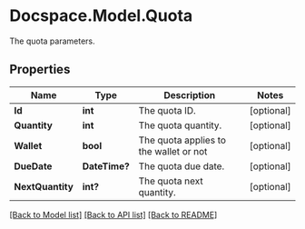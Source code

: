 # Docspace.Model.Quota
The quota parameters.

## Properties

Name | Type | Description | Notes
------------ | ------------- | ------------- | -------------
**Id** | **int** | The quota ID. | [optional] 
**Quantity** | **int** | The quota quantity. | [optional] 
**Wallet** | **bool** | The quota applies to the wallet or not | [optional] 
**DueDate** | **DateTime?** | The quota due date. | [optional] 
**NextQuantity** | **int?** | The quota next quantity. | [optional] 

[[Back to Model list]](../README.md#documentation-for-models) [[Back to API list]](../README.md#documentation-for-api-endpoints) [[Back to README]](../README.md)

